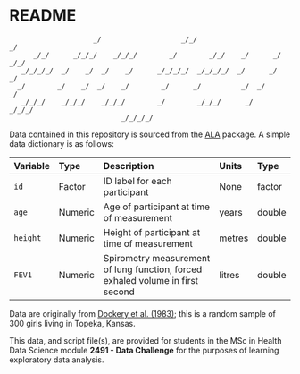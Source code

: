 # README

```                                                                             
                     _/                    _/_/                          _/   
      _/_/      _/_/_/    _/_/_/        _/        _/_/    _/      _/  _/_/    
   _/_/_/_/  _/    _/  _/    _/      _/_/_/_/  _/_/_/_/  _/      _/    _/     
  _/        _/    _/  _/    _/        _/      _/          _/  _/      _/      
   _/_/_/    _/_/_/    _/_/_/        _/        _/_/_/      _/      _/_/_/   
                            _/_/_/_/                                           
```

Data contained in this repository is sourced from the [ALA](https://rdrr.io/rforge/ALA/) package. A simple data dictionary is as follows:

| Variable | Type | Description | Units | Type | 
| :------  | :--- | :---------- | :---- | :--- | 
| `id` | Factor | ID label for each participant | None |  factor |
| `age` | Numeric | Age of participant at time of measurement | years |  double |
| `height` | Numeric | Height of participant at time of measurement | metres |  double |
| `FEV1` | Numeric | Spirometry measurement of lung function, forced exhaled volume in first second | litres | double | 

Data are originally from [Dockery et al. (1983)](https://doi.org/10.1164/arrd.1983.128.3.405); this is a random sample of 300 girls living in Topeka, Kansas.

This data, and script file(s), are provided for students in the MSc in Health Data Science module **2491 - Data Challenge** for the purposes of learning exploratory data analysis.
